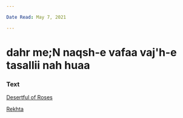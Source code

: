 ```yaml
---

Date Read: May 7, 2021

---
```


# dahr me;N naqsh-e vafaa vaj'h-e tasallii nah huaa

### Text
[Desertful of Roses](http://www.columbia.edu/itc/mealac/pritchett/00ghalib/009/index_009.html)

[Rekhta](https://rekhta.org/ghazals/dahr-men-naqsh-e-vafaa-vajh-e-tasallii-na-huaa-mirza-ghalib-ghazals?lang=ur)

